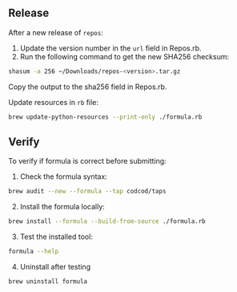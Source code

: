 ## Release

After a new release of `repos`:

1. Update the version number in the `url` field in Repos.rb.
1. Run the following command to get the new SHA256 checksum:

```bash
shasum -a 256 ~/Downloads/repos-<version>.tar.gz
```

Copy the output to the sha256 field in Repos.rb.

Update resources in `rb` file:

```bash
brew update-python-resources --print-only ./formula.rb
```

## Verify

To verify if formula is correct before submitting:

1. Check the formula syntax:

```bash
brew audit --new --formula --tap codcod/taps
```

2. Install the formula locally:

```bash
brew install --formula --build-from-source ./formula.rb
```

3. Test the installed tool:

```bash
formula --help
```

4. Uninstall after testing

```bash
brew uninstall formula
```
